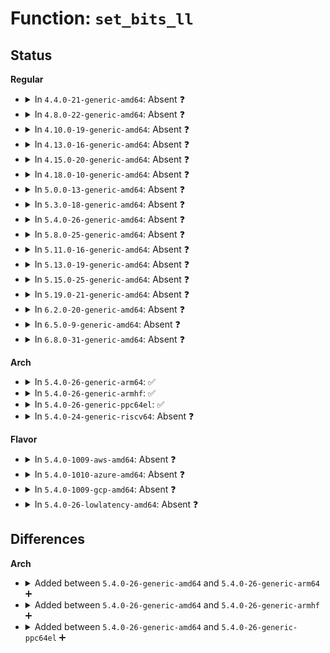 # Function: <code>set_bits_ll</code>

## Status
<b>Regular</b>
<ul>
<li>
<details>
<summary>In <code>4.4.0-21-generic-amd64</code>: Absent ❓</summary>

```json
{
  "name": "set_bits_ll",
  "collision_type": "Unique Static",
  "inline_type": "Full",
  "funcs": [
    {
      "addr": 18446744071583068280,
      "name": "set_bits_ll",
      "external": false,
      "loc": "lib/genalloc.c:44",
      "file": "lib/genalloc.c",
      "inline": "not declared, inlined",
      "caller_inline": [
        "lib/genalloc.c:gen_pool_alloc",
        "lib/genalloc.c:gen_pool_alloc"
      ],
      "caller_func": []
    }
  ],
  "symbols": []
}
```
</details>
</li>
<li>
<details>
<summary>In <code>4.8.0-22-generic-amd64</code>: Absent ❓</summary>

```json
{
  "name": "set_bits_ll",
  "collision_type": "Unique Static",
  "inline_type": "Full",
  "funcs": [
    {
      "addr": 18446744071583362593,
      "name": "set_bits_ll",
      "external": false,
      "loc": "lib/genalloc.c:44",
      "file": "lib/genalloc.c",
      "inline": "not declared, inlined",
      "caller_inline": [
        "lib/genalloc.c:gen_pool_alloc_algo",
        "lib/genalloc.c:gen_pool_alloc_algo"
      ],
      "caller_func": []
    }
  ],
  "symbols": []
}
```
</details>
</li>
<li>
<details>
<summary>In <code>4.10.0-19-generic-amd64</code>: Absent ❓</summary>

```json
{
  "name": "set_bits_ll",
  "collision_type": "Unique Static",
  "inline_type": "Full",
  "funcs": [
    {
      "addr": 18446744071583487969,
      "name": "set_bits_ll",
      "external": false,
      "loc": "lib/genalloc.c:44",
      "file": "lib/genalloc.c",
      "inline": "not declared, inlined",
      "caller_inline": [
        "lib/genalloc.c:gen_pool_alloc_algo",
        "lib/genalloc.c:gen_pool_alloc_algo"
      ],
      "caller_func": []
    }
  ],
  "symbols": []
}
```
</details>
</li>
<li>
<details>
<summary>In <code>4.13.0-16-generic-amd64</code>: Absent ❓</summary>

```json
{
  "name": "set_bits_ll",
  "collision_type": "Unique Static",
  "inline_type": "Full",
  "funcs": [
    {
      "addr": 18446744071583510184,
      "name": "set_bits_ll",
      "external": false,
      "loc": "lib/genalloc.c:44",
      "file": "lib/genalloc.c",
      "inline": "not declared, inlined",
      "caller_inline": [
        "lib/genalloc.c:gen_pool_alloc_algo",
        "lib/genalloc.c:gen_pool_alloc_algo"
      ],
      "caller_func": []
    }
  ],
  "symbols": []
}
```
</details>
</li>
<li>
<details>
<summary>In <code>4.15.0-20-generic-amd64</code>: Absent ❓</summary>

```json
{
  "name": "set_bits_ll",
  "collision_type": "Unique Static",
  "inline_type": "Full",
  "funcs": [
    {
      "addr": 18446744071583695403,
      "name": "set_bits_ll",
      "external": false,
      "loc": "lib/genalloc.c:44",
      "file": "lib/genalloc.c",
      "inline": "not declared, inlined",
      "caller_inline": [
        "lib/genalloc.c:gen_pool_alloc_algo",
        "lib/genalloc.c:gen_pool_alloc_algo"
      ],
      "caller_func": []
    }
  ],
  "symbols": []
}
```
</details>
</li>
<li>
<details>
<summary>In <code>4.18.0-10-generic-amd64</code>: Absent ❓</summary>

```json
{
  "name": "set_bits_ll",
  "collision_type": "Unique Static",
  "inline_type": "Full",
  "funcs": [
    {
      "addr": 18446744071583912936,
      "name": "set_bits_ll",
      "external": false,
      "loc": "lib/genalloc.c:44",
      "file": "lib/genalloc.c",
      "inline": "not declared, inlined",
      "caller_inline": [
        "lib/genalloc.c:gen_pool_alloc_algo",
        "lib/genalloc.c:gen_pool_alloc_algo"
      ],
      "caller_func": []
    }
  ],
  "symbols": []
}
```
</details>
</li>
<li>
<details>
<summary>In <code>5.0.0-13-generic-amd64</code>: Absent ❓</summary>

```json
{
  "name": "set_bits_ll",
  "collision_type": "Unique Static",
  "inline_type": "Full",
  "funcs": [
    {
      "addr": 18446744071583997497,
      "name": "set_bits_ll",
      "external": false,
      "loc": "lib/genalloc.c:45",
      "file": "lib/genalloc.c",
      "inline": "not declared, inlined",
      "caller_inline": [
        "lib/genalloc.c:gen_pool_alloc_algo",
        "lib/genalloc.c:gen_pool_alloc_algo"
      ],
      "caller_func": []
    }
  ],
  "symbols": []
}
```
</details>
</li>
<li>
<details>
<summary>In <code>5.3.0-18-generic-amd64</code>: Absent ❓</summary>

```json
{
  "name": "set_bits_ll",
  "collision_type": "Unique Static",
  "inline_type": "Full",
  "funcs": [
    {
      "addr": 18446744071584180847,
      "name": "set_bits_ll",
      "external": false,
      "loc": "lib/genalloc.c:43",
      "file": "lib/genalloc.c",
      "inline": "not declared, inlined",
      "caller_inline": [
        "lib/genalloc.c:gen_pool_alloc_algo_owner",
        "lib/genalloc.c:gen_pool_alloc_algo_owner"
      ],
      "caller_func": []
    }
  ],
  "symbols": []
}
```
</details>
</li>
<li>
<details>
<summary>In <code>5.4.0-26-generic-amd64</code>: Absent ❓</summary>

```json
{
  "name": "set_bits_ll",
  "collision_type": "Unique Static",
  "inline_type": "Full",
  "funcs": [
    {
      "addr": 18446744071584314543,
      "name": "set_bits_ll",
      "external": false,
      "loc": "lib/genalloc.c:43",
      "file": "lib/genalloc.c",
      "inline": "not declared, inlined",
      "caller_inline": [
        "lib/genalloc.c:gen_pool_alloc_algo_owner",
        "lib/genalloc.c:gen_pool_alloc_algo_owner"
      ],
      "caller_func": []
    }
  ],
  "symbols": []
}
```
</details>
</li>
<li>
<details>
<summary>In <code>5.8.0-25-generic-amd64</code>: Absent ❓</summary>

```json
{
  "name": "set_bits_ll",
  "collision_type": "Unique Static",
  "inline_type": "Full",
  "funcs": [
    {
      "addr": 18446744071584726560,
      "name": "set_bits_ll",
      "external": false,
      "loc": "lib/genalloc.c:43",
      "file": "lib/genalloc.c",
      "inline": "not declared, inlined",
      "caller_inline": [
        "lib/genalloc.c:gen_pool_alloc_algo_owner",
        "lib/genalloc.c:gen_pool_alloc_algo_owner"
      ],
      "caller_func": []
    }
  ],
  "symbols": []
}
```
</details>
</li>
<li>
<details>
<summary>In <code>5.11.0-16-generic-amd64</code>: Absent ❓</summary>

```json
{
  "name": "set_bits_ll",
  "collision_type": "Unique Static",
  "inline_type": "Full",
  "funcs": [
    {
      "addr": 18446744071584839751,
      "name": "set_bits_ll",
      "external": false,
      "loc": "lib/genalloc.c:43",
      "file": "lib/genalloc.c",
      "inline": "not declared, inlined",
      "caller_inline": [
        "lib/genalloc.c:gen_pool_alloc_algo_owner",
        "lib/genalloc.c:gen_pool_alloc_algo_owner"
      ],
      "caller_func": []
    }
  ],
  "symbols": []
}
```
</details>
</li>
<li>
<details>
<summary>In <code>5.13.0-19-generic-amd64</code>: Absent ❓</summary>

```json
{
  "name": "set_bits_ll",
  "collision_type": "Unique Static",
  "inline_type": "Full",
  "funcs": [
    {
      "addr": 18446744071584884412,
      "name": "set_bits_ll",
      "external": false,
      "loc": "lib/genalloc.c:43",
      "file": "lib/genalloc.c",
      "inline": "not declared, inlined",
      "caller_inline": [
        "lib/genalloc.c:gen_pool_alloc_algo_owner",
        "lib/genalloc.c:gen_pool_alloc_algo_owner"
      ],
      "caller_func": []
    }
  ],
  "symbols": []
}
```
</details>
</li>
<li>
<details>
<summary>In <code>5.15.0-25-generic-amd64</code>: Absent ❓</summary>

```json
{
  "name": "set_bits_ll",
  "collision_type": "Unique Static",
  "inline_type": "Full",
  "funcs": [
    {
      "addr": 18446744071585310216,
      "name": "set_bits_ll",
      "external": false,
      "loc": "lib/genalloc.c:43",
      "file": "lib/genalloc.c",
      "inline": "not declared, inlined",
      "caller_inline": [
        "lib/genalloc.c:gen_pool_alloc_algo_owner",
        "lib/genalloc.c:gen_pool_alloc_algo_owner"
      ],
      "caller_func": []
    }
  ],
  "symbols": []
}
```
</details>
</li>
<li>
<details>
<summary>In <code>5.19.0-21-generic-amd64</code>: Absent ❓</summary>

```json
{
  "name": "set_bits_ll",
  "collision_type": "Unique Static",
  "inline_type": "Full",
  "funcs": [
    {
      "addr": 18446744071586167328,
      "name": "set_bits_ll",
      "external": false,
      "loc": "lib/genalloc.c:43",
      "file": "lib/genalloc.c",
      "inline": "not declared, inlined",
      "caller_inline": [
        "lib/genalloc.c:gen_pool_alloc_algo_owner",
        "lib/genalloc.c:gen_pool_alloc_algo_owner"
      ],
      "caller_func": []
    }
  ],
  "symbols": []
}
```
</details>
</li>
<li>
<details>
<summary>In <code>6.2.0-20-generic-amd64</code>: Absent ❓</summary>

```json
{
  "name": "set_bits_ll",
  "collision_type": "Unique Static",
  "inline_type": "Full",
  "funcs": [
    {
      "addr": 18446744071587161776,
      "name": "set_bits_ll",
      "external": false,
      "loc": "lib/genalloc.c:43",
      "file": "lib/genalloc.c",
      "inline": "not declared, inlined",
      "caller_inline": [
        "lib/genalloc.c:gen_pool_alloc_algo_owner",
        "lib/genalloc.c:gen_pool_alloc_algo_owner"
      ],
      "caller_func": []
    }
  ],
  "symbols": []
}
```
</details>
</li>
<li>
<details>
<summary>In <code>6.5.0-9-generic-amd64</code>: Absent ❓</summary>

```json
{
  "name": "set_bits_ll",
  "collision_type": "Unique Static",
  "inline_type": "Full",
  "funcs": [
    {
      "addr": 18446744071587424952,
      "name": "set_bits_ll",
      "external": false,
      "loc": "lib/genalloc.c:44",
      "file": "lib/genalloc.c",
      "inline": "declared, inlined",
      "caller_inline": [
        "lib/genalloc.c:gen_pool_alloc_algo_owner",
        "lib/genalloc.c:gen_pool_alloc_algo_owner"
      ],
      "caller_func": []
    }
  ],
  "symbols": []
}
```
</details>
</li>
<li>
<details>
<summary>In <code>6.8.0-31-generic-amd64</code>: Absent ❓</summary>

```json
{
  "name": "set_bits_ll",
  "collision_type": "Unique Static",
  "inline_type": "Full",
  "funcs": [
    {
      "addr": 18446744071587759736,
      "name": "set_bits_ll",
      "external": false,
      "loc": "lib/genalloc.c:46",
      "file": "lib/genalloc.c",
      "inline": "declared, inlined",
      "caller_inline": [
        "lib/genalloc.c:gen_pool_alloc_algo_owner",
        "lib/genalloc.c:gen_pool_alloc_algo_owner"
      ],
      "caller_func": []
    }
  ],
  "symbols": []
}
```
</details>
</li>
</ul>
<b>Arch</b>
<ul>
<li>
<details>
<summary>In <code>5.4.0-26-generic-arm64</code>: ✅</summary>

```c
int set_bits_ll(long unsigned int * addr, long unsigned int mask_to_set)
```

```json
{
  "name": "set_bits_ll",
  "collision_type": "Unique Static",
  "inline_type": "No",
  "funcs": [
    {
      "addr": 18446603336496202416,
      "name": "set_bits_ll",
      "external": false,
      "loc": "lib/genalloc.c:43",
      "file": "lib/genalloc.c",
      "inline": "seen, unknown",
      "caller_inline": [],
      "caller_func": [
        "lib/genalloc.c:gen_pool_alloc_algo_owner",
        "lib/genalloc.c:gen_pool_alloc_algo_owner"
      ]
    }
  ],
  "symbols": [
    {
      "addr": 18446603336496202416,
      "name": "set_bits_ll",
      "section": ".text",
      "bind": "STB_LOCAL",
      "size": 100
    }
  ]
}
```
</details>
</li>
<li>
<details>
<summary>In <code>5.4.0-26-generic-armhf</code>: ✅</summary>

```c
int set_bits_ll(long unsigned int * addr, long unsigned int mask_to_set)
```

```json
{
  "name": "set_bits_ll",
  "collision_type": "Unique Static",
  "inline_type": "No",
  "funcs": [
    {
      "addr": 3229527164,
      "name": "set_bits_ll",
      "external": false,
      "loc": "lib/genalloc.c:43",
      "file": "lib/genalloc.c",
      "inline": "seen, unknown",
      "caller_inline": [],
      "caller_func": [
        "lib/genalloc.c:gen_pool_alloc_algo_owner",
        "lib/genalloc.c:gen_pool_alloc_algo_owner"
      ]
    }
  ],
  "symbols": [
    {
      "addr": 3229527164,
      "name": "set_bits_ll",
      "section": ".text",
      "bind": "STB_LOCAL",
      "size": 144
    }
  ]
}
```
</details>
</li>
<li>
<details>
<summary>In <code>5.4.0-26-generic-ppc64el</code>: ✅</summary>

```c
int set_bits_ll(long unsigned int * addr, long unsigned int mask_to_set)
```

```json
{
  "name": "set_bits_ll",
  "collision_type": "Unique Static",
  "inline_type": "No",
  "funcs": [
    {
      "addr": 13835058055290483504,
      "name": "set_bits_ll",
      "external": false,
      "loc": "lib/genalloc.c:43",
      "file": "lib/genalloc.c",
      "inline": "seen, unknown",
      "caller_inline": [],
      "caller_func": [
        "lib/genalloc.c:gen_pool_alloc_algo_owner",
        "lib/genalloc.c:gen_pool_alloc_algo_owner"
      ]
    }
  ],
  "symbols": [
    {
      "addr": 13835058055290483504,
      "name": "set_bits_ll",
      "section": ".text",
      "bind": "STB_LOCAL",
      "size": 104
    }
  ]
}
```
</details>
</li>
<li>
<details>
<summary>In <code>5.4.0-24-generic-riscv64</code>: Absent ❓</summary>

```json
{
  "name": "set_bits_ll",
  "collision_type": "Unique Static",
  "inline_type": "Full",
  "funcs": [
    {
      "addr": 18446743936275253694,
      "name": "set_bits_ll",
      "external": false,
      "loc": "lib/genalloc.c:43",
      "file": "lib/genalloc.c",
      "inline": "not declared, inlined",
      "caller_inline": [
        "lib/genalloc.c:gen_pool_alloc_algo_owner",
        "lib/genalloc.c:gen_pool_alloc_algo_owner"
      ],
      "caller_func": []
    }
  ],
  "symbols": []
}
```
</details>
</li>
</ul>
<b>Flavor</b>
<ul>
<li>
<details>
<summary>In <code>5.4.0-1009-aws-amd64</code>: Absent ❓</summary>

```json
{
  "name": "set_bits_ll",
  "collision_type": "Unique Static",
  "inline_type": "Full",
  "funcs": [
    {
      "addr": 18446744071584283279,
      "name": "set_bits_ll",
      "external": false,
      "loc": "lib/genalloc.c:43",
      "file": "lib/genalloc.c",
      "inline": "not declared, inlined",
      "caller_inline": [
        "lib/genalloc.c:gen_pool_alloc_algo_owner",
        "lib/genalloc.c:gen_pool_alloc_algo_owner"
      ],
      "caller_func": []
    }
  ],
  "symbols": []
}
```
</details>
</li>
<li>
<details>
<summary>In <code>5.4.0-1010-azure-amd64</code>: Absent ❓</summary>

```json
{
  "name": "set_bits_ll",
  "collision_type": "Unique Static",
  "inline_type": "Full",
  "funcs": [
    {
      "addr": 18446744071584218479,
      "name": "set_bits_ll",
      "external": false,
      "loc": "lib/genalloc.c:43",
      "file": "lib/genalloc.c",
      "inline": "not declared, inlined",
      "caller_inline": [
        "lib/genalloc.c:gen_pool_alloc_algo_owner",
        "lib/genalloc.c:gen_pool_alloc_algo_owner"
      ],
      "caller_func": []
    }
  ],
  "symbols": []
}
```
</details>
</li>
<li>
<details>
<summary>In <code>5.4.0-1009-gcp-amd64</code>: Absent ❓</summary>

```json
{
  "name": "set_bits_ll",
  "collision_type": "Unique Static",
  "inline_type": "Full",
  "funcs": [
    {
      "addr": 18446744071584266191,
      "name": "set_bits_ll",
      "external": false,
      "loc": "lib/genalloc.c:43",
      "file": "lib/genalloc.c",
      "inline": "not declared, inlined",
      "caller_inline": [
        "lib/genalloc.c:gen_pool_alloc_algo_owner",
        "lib/genalloc.c:gen_pool_alloc_algo_owner"
      ],
      "caller_func": []
    }
  ],
  "symbols": []
}
```
</details>
</li>
<li>
<details>
<summary>In <code>5.4.0-26-lowlatency-amd64</code>: Absent ❓</summary>

```json
{
  "name": "set_bits_ll",
  "collision_type": "Unique Static",
  "inline_type": "Full",
  "funcs": [
    {
      "addr": 18446744071584372070,
      "name": "set_bits_ll",
      "external": false,
      "loc": "lib/genalloc.c:43",
      "file": "lib/genalloc.c",
      "inline": "not declared, inlined",
      "caller_inline": [
        "lib/genalloc.c:gen_pool_alloc_algo_owner",
        "lib/genalloc.c:gen_pool_alloc_algo_owner"
      ],
      "caller_func": []
    }
  ],
  "symbols": []
}
```
</details>
</li>
</ul>

## Differences
<b>Arch</b>
<ul>
<li>
<details>
<summary>Added between <code>5.4.0-26-generic-amd64</code> and <code>5.4.0-26-generic-arm64</code> ➕</summary>

```c
int set_bits_ll(long unsigned int * addr, long unsigned int mask_to_set)
```
</details>
</li>
<li>
<details>
<summary>Added between <code>5.4.0-26-generic-amd64</code> and <code>5.4.0-26-generic-armhf</code> ➕</summary>

```c
int set_bits_ll(long unsigned int * addr, long unsigned int mask_to_set)
```
</details>
</li>
<li>
<details>
<summary>Added between <code>5.4.0-26-generic-amd64</code> and <code>5.4.0-26-generic-ppc64el</code> ➕</summary>

```c
int set_bits_ll(long unsigned int * addr, long unsigned int mask_to_set)
```
</details>
</li>
</ul>
